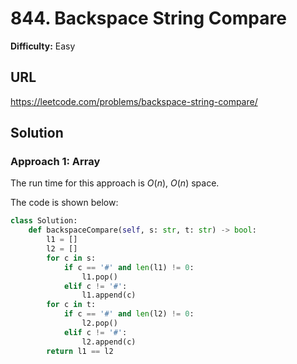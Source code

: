 # 844. Backspace String Compare

**Difficulty:** Easy

## URL

https://leetcode.com/problems/backspace-string-compare/

## Solution

### Approach 1: Array

The run time for this approach is $O(n)$, $O(n)$ space.

The code is shown below:

```python
class Solution:
    def backspaceCompare(self, s: str, t: str) -> bool:
        l1 = []
        l2 = []
        for c in s:
            if c == '#' and len(l1) != 0:
                l1.pop()
            elif c != '#':
                l1.append(c)
        for c in t:
            if c == '#' and len(l2) != 0:
                l2.pop()
            elif c != '#':
                l2.append(c)
        return l1 == l2
```
